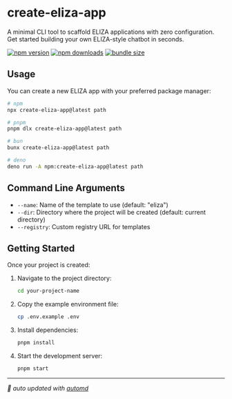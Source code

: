 # create-eliza-app

A minimal CLI tool to scaffold ELIZA applications with zero configuration. Get started building your own ELIZA-style chatbot in seconds.

<!-- automd:badges color="yellow" license name="create-eliza-app" codecov bundlephobia packagephobia -->

[![npm version](https://img.shields.io/npm/v/create-eliza-app?color=yellow)](https://npmjs.com/package/create-eliza-app)
[![npm downloads](https://img.shields.io/npm/dm/create-eliza-app?color=yellow)](https://npm.chart.dev/create-eliza-app)
[![bundle size](https://img.shields.io/bundlephobia/minzip/create-eliza-app?color=yellow)](https://bundlephobia.com/package/create-eliza-app)

<!-- /automd -->

## Usage

You can create a new ELIZA app with your preferred package manager:

<!-- automd:pm-x version="latest" name="create-eliza-app" args="path" <flags>" -->

```sh
# npm
npx create-eliza-app@latest path

# pnpm
pnpm dlx create-eliza-app@latest path

# bun
bunx create-eliza-app@latest path

# deno
deno run -A npm:create-eliza-app@latest path
```

<!-- /automd -->


## Command Line Arguments

-   `--name`: Name of the template to use (default: "eliza")
-   `--dir`: Directory where the project will be created (default: current directory)
-   `--registry`: Custom registry URL for templates

## Getting Started

Once your project is created:

1. Navigate to the project directory:

    ```bash
    cd your-project-name
    ```

2. Copy the example environment file:

    ```bash
    cp .env.example .env
    ```

3. Install dependencies:

    ```bash
    pnpm install
    ```

4. Start the development server:
    ```bash
    pnpm start
    ```

<!-- automd:with-automd -->

---

_🤖 auto updated with [automd](https://automd.unjs.io)_

<!-- /automd -->
